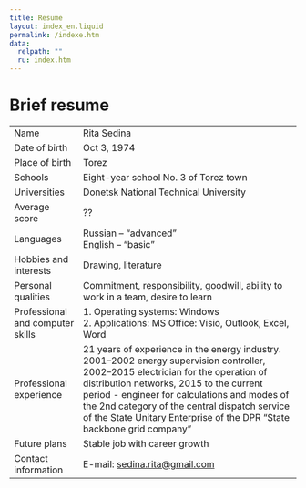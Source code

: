 ```yaml
---
title: Resume
layout: index_en.liquid
permalink: /indexe.htm
data:
  relpath: ""
  ru: index.htm
---
```

# Brief resume

<table>
<tr>
  <td>Name</td>
  <td>Rita Sedina</td>
</tr>
</tr>
<tr>
  <td>Date of birth</td>
  <td>Oct 3, 1974</td>
</tr>
<tr>
  <td>Place of birth</td>
  <td>Torez</td>
</tr>
<tr>
  <td>Schools</td>
  <td>Eight-year school No. 3 of Torez town</td>
</tr>
<tr>
  <td>Universities</td>
  <td>Donetsk National Technical University</td>
</tr>
<tr>
  <td>Average score</td>
  <td>??</td>
</tr>
<tr>
  <td>Languages</td>
  <td>Russian – <q>advanced</q><br>
  English – <q>basic</q>
  </td>
</tr>
<tr>
  <td>Hobbies and interests</td>
  <td>Drawing, literature</td>
</tr>
<tr>
  <td>Personal qualities</td>
  <td>Commitment, responsibility, goodwill, ability to work in a team, desire to learn</td>
</tr>
<tr>
  <td>Professional and computer skills</td>
  <td>1. Operating systems: Windows<br>2. Applications: MS Office: Visio, Outlook, Excel, Word
</td>
</tr>
<tr>
  <td>Professional experience</td>
  <td>21 years of experience in the energy industry. 2001&ndash;2002 energy supervision controller, 2002&ndash;2015 electrician for the operation of distribution networks, 2015 to the current period - engineer for calculations and modes of the 2nd category of the central dispatch service of the State Unitary Enterprise of the DPR <q>State backbone grid company</q></td>
</tr>
<tr>
  <td>Future plans</td>
  <td>Stable job with career growth</td>
</tr>
<tr>
  <td>Contact information</td>
  <td>E-mail: <a href="sedina.rita@gmail.com">sedina.rita@gmail.com</a></td>
</tr>
</table>
